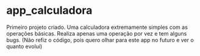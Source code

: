 # app_calculadora
 Primeiro projeto criado. Uma calculadora extremamente simples com as operações básicas. Realiza apenas uma operação por vez e tem alguns bugs. (Não refiz o código, pois quero olhar para este app no futuro e ver o quanto evoluí)
